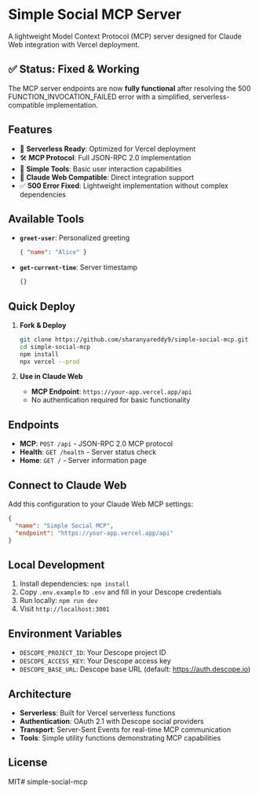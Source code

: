 # Simple Social MCP Server

A lightweight Model Context Protocol (MCP) server designed for Claude Web integration with Vercel deployment.

## ✅ Status: Fixed & Working

The MCP server endpoints are now **fully functional** after resolving the 500 FUNCTION_INVOCATION_FAILED error with a simplified, serverless-compatible implementation.

## Features

- 🚀 **Serverless Ready**: Optimized for Vercel deployment
- 🛠️ **MCP Protocol**: Full JSON-RPC 2.0 implementation
- 🔧 **Simple Tools**: Basic user interaction capabilities
- 📱 **Claude Web Compatible**: Direct integration support
- ✅ **500 Error Fixed**: Lightweight implementation without complex dependencies

## Available Tools

- **`greet-user`**: Personalized greeting
  ```json
  { "name": "Alice" }
  ```

- **`get-current-time`**: Server timestamp
  ```json
  {}
  ```

## Quick Deploy

1. **Fork & Deploy**
   ```bash
   git clone https://github.com/sharanyareddy9/simple-social-mcp.git
   cd simple-social-mcp
   npm install
   npx vercel --prod
   ```

2. **Use in Claude Web**
   - **MCP Endpoint**: `https://your-app.vercel.app/api`
   - No authentication required for basic functionality

## Endpoints

- **MCP**: `POST /api` - JSON-RPC 2.0 MCP protocol
- **Health**: `GET /health` - Server status check
- **Home**: `GET /` - Server information page

## Connect to Claude Web

Add this configuration to your Claude Web MCP settings:

```json
{
  "name": "Simple Social MCP",
  "endpoint": "https://your-app.vercel.app/api"
}
```

## Local Development

1. Install dependencies: `npm install`
2. Copy `.env.example` to `.env` and fill in your Descope credentials
3. Run locally: `npm run dev`
4. Visit `http://localhost:3001`

## Environment Variables

- `DESCOPE_PROJECT_ID`: Your Descope project ID
- `DESCOPE_ACCESS_KEY`: Your Descope access key  
- `DESCOPE_BASE_URL`: Descope base URL (default: https://auth.descope.io)

## Architecture

- **Serverless**: Built for Vercel serverless functions
- **Authentication**: OAuth 2.1 with Descope social providers
- **Transport**: Server-Sent Events for real-time MCP communication
- **Tools**: Simple utility functions demonstrating MCP capabilities

## License

MIT# simple-social-mcp
